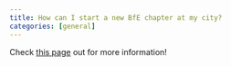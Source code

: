 ```yaml
---
title: How can I start a new BfE chapter at my city?
categories: [general]
---
```


Check [this page](https://test-site.bridgesforenterprise.com/who-we-are/our-chapters/) out for more information!